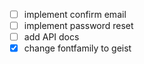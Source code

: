 - [ ] implement confirm email
- [ ] implement password reset
- [ ] add API docs
- [x] change fontfamily to geist
